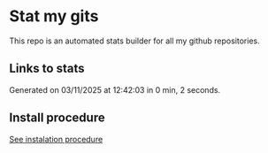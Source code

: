 # Stat my gits

This repo is an automated stats builder for all my github repositories.

## Links to stats


Generated on 03/11/2025 at 12:42:03 in 0 min, 2 seconds.

## Install procedure

[See instalation procedure](./src/install.md)
